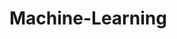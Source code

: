 # Machine-Learning
         
  
                 
                
                      
             
    
   
